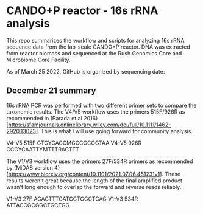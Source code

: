 # CANDO+P reactor - 16s rRNA analysis
This repo summarizes the workflow and scripts for analyzing 16s rRNA sequence data from the lab-scale CANDO+P reactor. DNA was extracted from reactor biomass and sequenced at the Rush Genomics Core and Microbiome Core Facility.

As of March 25 2022, GitHub is organized by sequencing date:

## December 21 summary
16s rRNA PCR was performed with two different primer sets to compare the taxonomic results. The V4/V5 workflow uses the primers 515F/926R as recommended in (Parada et al 2016)[https://sfamjournals.onlinelibrary.wiley.com/doi/full/10.1111/1462-2920.13023]. This is what I will use going forward for community analysis.

V4-V5 515F	GTGYCAGCMGCCGCGGTAA
V4-V5 926R	CCGYCAATTYMTTTRAGTTT

The V1/V3 workflow uses the primers 27F/534R primers as recommended by (MiDAS version 4)[https://www.biorxiv.org/content/10.1101/2021.07.06.451231v1]. These results weren't great because the length of the final amplified product wasn't long enough to overlap the forward and reverse reads reliably.

V1-V3 27F	AGAGTTTGATCCTGGCTCAG
V1-V3 534R	ATTACCGCGGCTGCTGG
